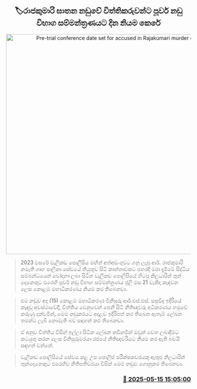 <p align='center'><b><h2 align='center' title='Pre-trial conference date set for accused in Rajakumari murder case'>🏷රාජකුමාරි ඝාතන නඩු‍වේ විත්තිකරුවන්ට පූර්ව නඩු විභාග සම්මන්ත්‍රණයට දින නියම කෙරේ</h2></b></p>
<p align='center'><img src='https://helakuru.sgp1.cdn.digitaloceanspaces.com/esana/images/lib/court-2-archived.jpg' width='600' alt='Pre-trial conference date set for accused in Rajakumari murder case'></p>

> 2023 වසරේ වැලිකඩ පොලීසිය මඟින් අත්අඩංගුවට ගනු ලැබූ ආර්. රාජකුමාරි නමැති ගෘහ පාලිකා සේවයේ නියුතුව සිටි කාන්තාවකට පහරදී මරා දැමීමේ සිද්ධිය සම්බන්ධයෙන් චෝදනා ලබා සිටින වැලිකඩ පොලිසියේ හිටපු නිලධාරින් තුන් දෙනෙකුට එරෙහි පූර්ව නඩු විභාග සම්මන්ත්‍රණය ජූලි මස 21 වැනිදා කැඳවන ලෙස කොළඹ මහාධිකරණය නියම කර තිබෙනවා.

> එම නඩුව අද (15) කොළඹ මහාධිකරණ විනිසුරු ආර්.එස්.එස්. සපුවිද ඉදිරියේ කැඳවූ අවස්ථාවේදී, විත්තිය වෙනුවෙන් පෙනී සිටි නීතිඥවරු අධිකරණය හමුවේ කරුණු දක්වමින්, මෙම නඩුකරයට අදාළව ඉදිරිපත් කර තිබෙන ඇතැම් ලේඛන තමන්ට ලැබී නොමැති බව සඳහන් කර තිබෙනවා.

> ඒ අනුව විත්තිය විසින් ඉල්ලා සිටින ලේඛන කඩිනමින් ඔවුන් වෙත ලබාදීමට කටයුතු කරන ලෙස විනිසුරුවරයා රජයේ නීතිඥවරියට නියම කර ඇති බවයි සඳහන් වන්නේ.

> වැලිකඩ පොලිසියේ සේවය කළ උප පොලිස් පරීක්ෂකවරයකු ඇතුළු නිලධාරින් තුන්දෙනෙකුට එරෙහිව නීතිපතිවරයා විසින් මෙම නඩුව ගොනුකර තිබෙනවා.



<h3 align='right'><a href='https://www.helakuru.lk/esana/p/110107/'>📅 2025-05-15 15:05:00</a></h3>
